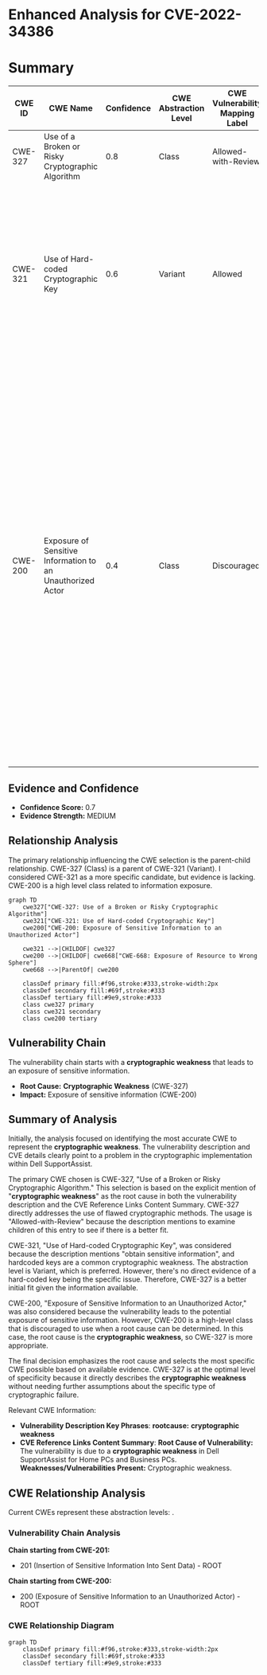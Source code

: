 # Enhanced Analysis for CVE-2022-34386

# Summary
| CWE ID | CWE Name | Confidence | CWE Abstraction Level | CWE Vulnerability Mapping Label | CWE-Vulnerability Mapping Notes |
|---|---|---|---|---|---|
| CWE-327 | Use of a Broken or Risky Cryptographic Algorithm | 0.8 | Class | Allowed-with-Review | Examine children of this entry to see if there is a better fit |
| CWE-321 | Use of Hard-coded Cryptographic Key | 0.6 | Variant | Allowed | Carefully read both the name and description to ensure that this mapping is an appropriate fit. Do not try to 'force' a mapping to a lower-level Base/Variant simply to comply with this preferred level of abstraction. |
| CWE-200 | Exposure of Sensitive Information to an Unauthorized Actor | 0.4 | Class | Discouraged | If an error or mistake causes information to be disclosed, then use the CWE ID for that error. Consider starting with improper authorization (CWE-285), insecure permissions (CWE-732), improper authentication (CWE-287), etc. Also consider children such as Insertion of Sensitive Information Into Sent Data (CWE-201), Observable Discrepancy (CWE-203), Insertion of Sensitive Information into Externally-Accessible File or Directory (CWE-538), or others. |

## Evidence and Confidence

*   **Confidence Score:** 0.7
*   **Evidence Strength:** MEDIUM

## Relationship Analysis
The primary relationship influencing the CWE selection is the parent-child relationship. CWE-327 (Class) is a parent of CWE-321 (Variant). I considered CWE-321 as a more specific candidate, but evidence is lacking. CWE-200 is a high level class related to information exposure.

```mermaid
graph TD
    cwe327["CWE-327: Use of a Broken or Risky Cryptographic Algorithm"]
    cwe321["CWE-321: Use of Hard-coded Cryptographic Key"]
    cwe200["CWE-200: Exposure of Sensitive Information to an Unauthorized Actor"]
    
    cwe321 -->|CHILDOF| cwe327
    cwe200 -->|CHILDOF| cwe668["CWE-668: Exposure of Resource to Wrong Sphere"]
    cwe668 -->|ParentOf| cwe200
    
    classDef primary fill:#f96,stroke:#333,stroke-width:2px
    classDef secondary fill:#69f,stroke:#333
    classDef tertiary fill:#9e9,stroke:#333
    class cwe327 primary
    class cwe321 secondary
    class cwe200 tertiary
```

## Vulnerability Chain
The vulnerability chain starts with a **cryptographic weakness** that leads to an exposure of sensitive information.
  - **Root Cause:** **Cryptographic Weakness** (CWE-327)
  - **Impact:** Exposure of sensitive information (CWE-200)

## Summary of Analysis
Initially, the analysis focused on identifying the most accurate CWE to represent the **cryptographic weakness**. The vulnerability description and CVE details clearly point to a problem in the cryptographic implementation within Dell SupportAssist.

The primary CWE chosen is CWE-327, "Use of a Broken or Risky Cryptographic Algorithm." This selection is based on the explicit mention of "**cryptographic weakness**" as the root cause in both the vulnerability description and the CVE Reference Links Content Summary. CWE-327 directly addresses the use of flawed cryptographic methods. The usage is "Allowed-with-Review" because the description mentions to examine children of this entry to see if there is a better fit.

CWE-321, "Use of Hard-coded Cryptographic Key", was considered because the description mentions "obtain sensitive information", and hardcoded keys are a common cryptographic weakness. The abstraction level is Variant, which is preferred. However, there's no direct evidence of a hard-coded key being the specific issue. Therefore, CWE-327 is a better initial fit given the information available.

CWE-200, "Exposure of Sensitive Information to an Unauthorized Actor," was also considered because the vulnerability leads to the potential exposure of sensitive information. However, CWE-200 is a high-level class that is discouraged to use when a root cause can be determined. In this case, the root cause is the **cryptographic weakness**, so CWE-327 is more appropriate.

The final decision emphasizes the root cause and selects the most specific CWE possible based on available evidence. CWE-327 is at the optimal level of specificity because it directly describes the **cryptographic weakness** without needing further assumptions about the specific type of cryptographic failure.

Relevant CWE Information:
- **Vulnerability Description Key Phrases**: **rootcause:** **cryptographic weakness**
- **CVE Reference Links Content Summary**: **Root Cause of Vulnerability:** The vulnerability is due to a **cryptographic weakness** in Dell SupportAssist for Home PCs and Business PCs. **Weaknesses/Vulnerabilities Present:** Cryptographic weakness.


## CWE Relationship Analysis

Current CWEs represent these abstraction levels: .


### Vulnerability Chain Analysis

**Chain starting from CWE-201:**
- 201 (Insertion of Sensitive Information Into Sent Data) - ROOT


**Chain starting from CWE-200:**
- 200 (Exposure of Sensitive Information to an Unauthorized Actor) - ROOT



### CWE Relationship Diagram

```mermaid
graph TD
    classDef primary fill:#f96,stroke:#333,stroke-width:2px
    classDef secondary fill:#69f,stroke:#333
    classDef tertiary fill:#9e9,stroke:#333
```